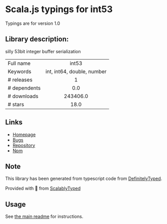 
# Scala.js typings for int53

Typings are for version 1.0

## Library description:
silly 53bit integer buffer serialization

|                    |                 |
| ------------------ | :-------------: |
| Full name          | int53 |
| Keywords           | int, int64, double, number |
| # releases         | 1 |
| # dependents       | 0.0 |
| # downloads        | 243406.0 |
| # stars            | 18.0 |

## Links
- [Homepage](https://github.com/dannycoates/int53#readme)
- [Bugs](https://github.com/dannycoates/int53/issues)
- [Repository](https://github.com/dannycoates/int53)
- [Npm](https://www.npmjs.com/package/int53)
    


## Note
This library has been generated from typescript code from [DefinitelyTyped](https://definitelytyped.org).

Provided with :purple_heart: from [ScalablyTyped](https://github.com/oyvindberg/ScalablyTyped)

## Usage
See [the main readme](../../readme.md) for instructions.


